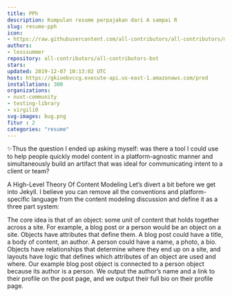 ```yaml
---
title: PPh
description: Kumpulan resume perpajakan dari A sampai R
slug: resume-pph
icon:
- https://raw.githubusercontent.com/all-contributors/all-contributors/master/docs/assets/bot-usage.png
authors:
- lesssummer
repository: all-contributors/all-contributors-bot
stars: 
updated: 2019-12-07 10:13:02 UTC
host: https://gkioebvccg.execute-api.us-east-1.amazonaws.com/prod
installations: 300
organizations:
- nuxt-community
- testing-library
- virgili0
svg-images: bug.png
fitur : 2
categories: "resume"
---
```


✨Thus the question I ended up asking myself: was there a tool I could use to help people quickly model content in a platform-agnostic manner and simultaneously build an artifact that was ideal for communicating intent to a client or team?

A High-Level Theory Of Content Modeling
Let’s divert a bit before we get into Jekyll. I believe you can remove all the conventions and platform-specific language from the content modeling discussion and define it as a three part system:

The core idea is that of an object: some unit of content that holds together across a site. For example, a blog post or a person would be an object on a site.
Objects have attributes that define them. A blog post could have a title, a body of content, an author. A person could have a name, a photo, a bio.
Objects have relationships that determine where they end up on a site, and layouts have logic that defines which attributes of an object are used and where. Our example blog post object is connected to a person object because its author is a person. We output the author’s name and a link to their profile on the post page, and we output their full bio on their profile page.